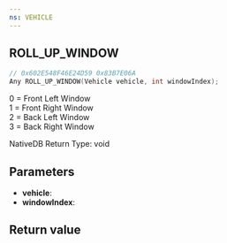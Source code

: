 ```yaml
---
ns: VEHICLE
---
```

## ROLL_UP_WINDOW

```c
// 0x602E548F46E24D59 0x83B7E06A
Any ROLL_UP_WINDOW(Vehicle vehicle, int windowIndex);
```

0 = Front Left Window  
1 = Front Right Window  
2 = Back Left Window  
3 = Back Right Window  


NativeDB Return Type: void


## Parameters
* **vehicle**: 
* **windowIndex**: 

## Return value
